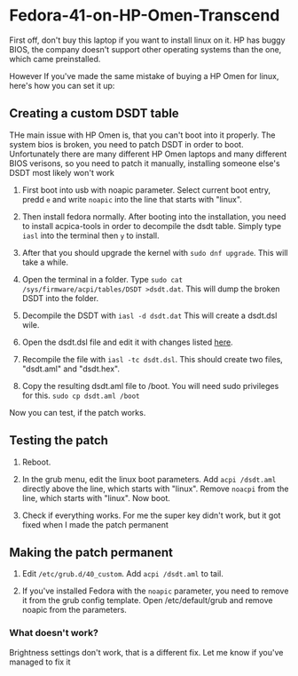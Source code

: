 # Fedora-41-on-HP-Omen-Transcend
First off, don't buy this laptop if you want to install linux on it. HP has buggy BIOS, the company doesn't support other operating systems than the one, which came preinstalled. 

However If you've made the same mistake of buying a HP Omen for linux, here's how you can set it up:

## Creating a custom DSDT table
THe main issue with HP Omen is, that you can't boot into it properly. The system bios is broken, you need to patch DSDT in order to boot. Unfortunately there are many different HP Omen laptops and many different BIOS verisons, so you need to patch it manually, installing someone else's DSDT most likely won't work 

1. First boot into usb with noapic parameter. Select current boot entry, predd `e` and write `noapic` into the line that starts with "linux".

2. Then install fedora normally. After booting into the installation, you need to install acpica-tools in order to decompile the dsdt table. Simply type `iasl` into the terminal then `y` to install.

3. After that you should upgrade the kernel with `sudo dnf upgrade`. This will take a while.

4. Open the terminal in a folder. Type `sudo cat /sys/firmware/acpi/tables/DSDT >dsdt.dat`. This will dump the broken DSDT into the folder.

5. Decompile the DSDT with `iasl -d dsdt.dat` This will create a dsdt.dsl wile.

6. Open the dsdt.dsl file and edit it with changes listed [here](https://github.com/j0hnwang/OMEN-Transcend-16-ACPI-fix/commit/2e4feda9529c09133f5f7e9623ec11226db581a5).

7. Recompile the file with `iasl -tc dsdt.dsl`. This should create two files, "dsdt.aml" and "dsdt.hex".

8. Copy the resulting dsdt.aml file to /boot. You will need sudo privileges for this. `sudo cp dsdt.aml /boot`

Now you can test, if the patch works.

## Testing the patch

1. Reboot.

2. In the grub menu, edit the linux boot parameters. Add `acpi /dsdt.aml` directly above the line, which starts with "linux". Remove `noacpi` from the line, which starts with "linux". Now boot.

3. Check if everything works. For me the super key didn't work, but it got fixed when I made the patch permanent

## Making the patch permanent
1. Edit `/etc/grub.d/40_custom`. Add `acpi /dsdt.aml` to tail.

2. If you've installed Fedora with the `noapic` parameter, you need to remove it from the grub config template. Open /etc/default/grub and remove noapic from the parameters.

### What doesn't work?

Brightness settings don't work, that is a different fix. Let me know if you've managed to fix it
